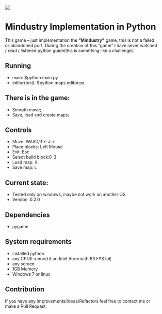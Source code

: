 ![ ](https://i.ibb.co/JBGg6Mx/splahh.png)
# Mindustry Implementation in Python
This game – just implementation the **"Mindustry"** game, this is not a failed or abandoned port.
During the creation of this "game" I have never watched / read / listened python guide(this is something like a challenge).

## Running
* main: $python main.py
* editor(test): $python maps.editor.py

## There is in the game:
* Smooth move;
* Save, load and create maps;

## Controls
* Move: WASD/↑←↓→
* Place blocks: Left Mouse
* Exit: Esc
* Select build block:0-3
* Load map: K
* Save map: L

## Current state:
* Tested only on windows, maybe not work on another OS.
* Version: 0.2.0

## Dependencies
* pygame

## System requirements
* installed python
* any CPU(I runned it on Intel Atom with 63 FPS lol)
* any screen
* 1GB Memory
* Windows 7 or linux

## Contribution
If you have any Improvements/Ideas/Refactors feel free to contact me or make a Pull Request.
